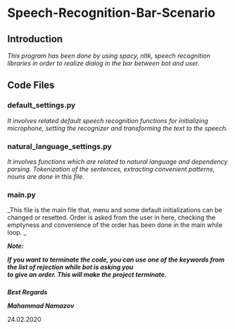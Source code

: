 # Speech-Recognition-Bar-Scenario

## Introduction
_This program has been done by using spacy, nltk, speech recognition libraries in order to realize dialog in the bar between bot
and user._

## Code Files

### default_settings.py

_It involves related default speech recognition functions for initializing microphone, setting the recognizer and transforming
the text to the speech._

### natural_language_settings.py

_It involves functions which are related to natural language and dependency parsing. Tokenization of the sentences, extracting
convenient patterns, nouns are done in this file._

### main.py

_This file is the main file that, menu and some default initializations can be changed or resetted. Order is asked from the 
user in here, checking the emptyness and convenience of the order has been done in the main while loop. _

_**Note:**_ 

_**If you want to terminate the code, you can use one of the keywords from the list of rejection while bot is asking you  
to give an order. This will make the project terminate.**_
  
###


_**Best Regards**_

_**Mahammad Namazov**_

24.02.2020
